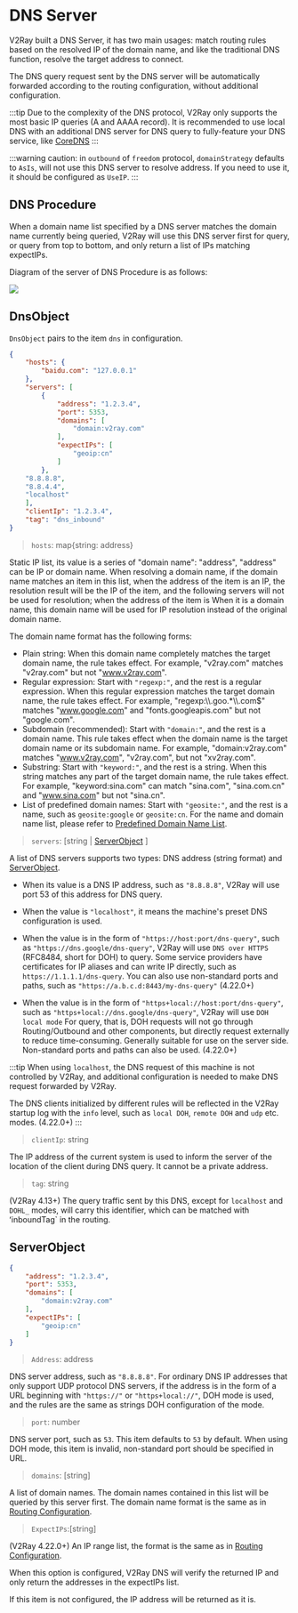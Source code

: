 # DNS Server

V2Ray built a DNS Server, it has two main usages: match routing rules based on the resolved IP of the domain name, and like the traditional DNS function, resolve the target address to connect.

The DNS query request sent by the DNS server will be automatically forwarded according to the routing configuration, without additional configuration.

:::tip
Due to the complexity of the DNS protocol, V2Ray only supports the most basic IP queries (A and AAAA record). It is recommended to use local DNS with an additional DNS server for DNS query to fully-feature your DNS service, like [CoreDNS](https://coredns.io/)
:::

:::warning
caution: in `outbound` of `freedom` protocol, `domainStrategy` defaults to `AsIs`, will not use this DNS server to resolve address. If you need to use it, it should be configured as `UseIP`.
:::

## DNS Procedure

When a domain name list specified by a DNS server matches the domain name currently being queried, V2Ray will use this DNS server first for query, or query from top to bottom, and only return a list of IPs matching expectIPs.

Diagram of the server of DNS Procedure is as follows:

![](/dns_flowchart.svg)

## DnsObject

`DnsObject` pairs to the item `dns` in configuration.

```json
{
    "hosts": {
        "baidu.com": "127.0.0.1"
    },
    "servers": [
        {
            "address": "1.2.3.4",
            "port": 5353,
            "domains": [
                "domain:v2ray.com"
            ],
            "expectIPs": [
                "geoip:cn"
            ]
        },
    "8.8.8.8",
    "8.8.4.4",
    "localhost"
    ],
    "clientIp": "1.2.3.4",
    "tag": "dns_inbound"
}
```

> `hosts`: map{string: address}

Static IP list, its value is a series of "domain name": "address", "address" can be IP or domain name. When resolving a domain name, if the domain name matches an item in this list, when the address of the item is an IP, the resolution result will be the IP of the item, and the following servers will not be used for resolution; when the address of the item is  When it is a domain name, this domain name will be used for IP resolution instead of the original domain name.

The domain name format has the following forms:

 * Plain string: When this domain name completely matches the target domain name, the rule takes effect.  For example, "v2ray.com" matches "v2ray.com" but not "www.v2ray.com".
 * Regular expression: Start with `"regexp:"`, and the rest is a regular expression.  When this regular expression matches the target domain name, the rule takes effect.  For example, "regexp:\\\\.goo.*\\\\.com$" matches "www.google.com" and "fonts.googleapis.com" but not "google.com".
 * Subdomain (recommended): Start with `"domain:"`, and the rest is a domain name.  This rule takes effect when the domain name is the target domain name or its subdomain name.  For example, "domain:v2ray.com" matches "www.v2ray.com", "v2ray.com", but not "xv2ray.com".
 * Substring: Start with `"keyword:"`, and the rest is a string.  When this string matches any part of the target domain name, the rule takes effect.  For example, "keyword:sina.com" can match "sina.com", "sina.com.cn" and "www.sina.com" but not "sina.cn".
 * List of predefined domain names: Start with `"geosite:"`, and the rest is a name, such as `geosite:google` or `geosite:cn`.  For the name and domain name list, please refer to [Predefined Domain Name List](routing.md#dlc).

> `servers`: \[string | [ServerObject](#serverobject) \]

A list of DNS servers supports two types: DNS address (string format) and [ServerObject](#serverobject).

 * When its value is a DNS IP address, such as `"8.8.8.8"`, V2Ray will use port 53 of this address for DNS query.

 * When the value is `"localhost"`, it means the machine's preset DNS configuration is used.

 * When the value is in the form of `"https://host:port/dns-query"`, such as `"https://dns.google/dns-query"`, V2Ray will use `DNS over HTTPS` (RFC8484, short for  DOH) to query.  Some service providers have certificates for IP aliases and can write IP directly, such as `https://1.1.1.1/dns-query`.  You can also use non-standard ports and paths, such as `"https://a.b.c.d:8443/my-dns-query"` (4.22.0+)

 * When the value is in the form of `"https+local://host:port/dns-query"`, such as `"https+local://dns.google/dns-query"`, V2Ray will use `DOH local mode`  For query, that is, DOH requests will not go through Routing/Outbound and other components, but directly request externally to reduce time-consuming.  Generally suitable for use on the server side.  Non-standard ports and paths can also be used. (4.22.0+)

:::tip
When using `localhost`, the DNS request of this machine is not controlled by V2Ray, and additional configuration is needed to make DNS request forwarded by V2Ray.

The DNS clients initialized by different rules will be reflected in the V2Ray startup log with the `info` level, such as `local DOH`, `remote DOH` and `udp` etc. modes.  (4.22.0+)
:::

> `clientIp`: string

The IP address of the current system is used to inform the server of the location of the client during DNS query.  It cannot be a private address.

> `tag`: string

(V2Ray 4.13+) The query traffic sent by this DNS, except for `localhost` and `DOHL_` modes, will carry this identifier, which can be matched with ʻinboundTag` in the routing.

## ServerObject

```json
{
    "address": "1.2.3.4",
    "port": 5353,
    "domains": [
        "domain:v2ray.com"
    ],
    "expectIPs": [
        "geoip:cn"
    ]
}
```

> `Address`: address

 DNS server address, such as `"8.8.8.8"`.  For ordinary DNS IP addresses that only support UDP protocol DNS servers, if the address is in the form of a URL beginning with `"https://"` or `"https+local://"`, DOH mode is used, and the rules are the same as strings  DOH configuration of the mode.

 > `port`: number

 DNS server port, such as `53`.  This item defaults to `53` by default.  When using DOH mode, this item is invalid, non-standard port should be specified in URL.

 > `domains`: \[string\]

 A list of domain names. The domain names contained in this list will be queried by this server first.  The domain name format is the same as in [Routing Configuration](routing.md#ruleobject).

 > `ExpectIPs`:\[string\]

 (V2Ray 4.22.0+) An IP range list, the format is the same as in [Routing Configuration](routing.md#ruleobject).

 When this option is configured, V2Ray DNS will verify the returned IP and only return the addresses in the expectIPs list.

 If this item is not configured, the IP address will be returned as it is.
